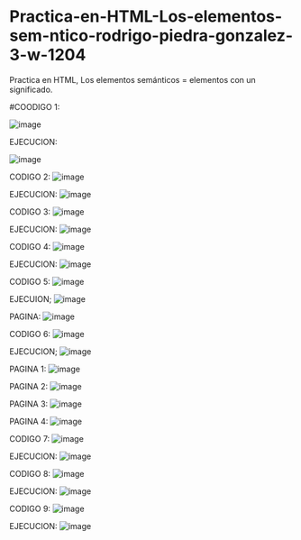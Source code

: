 # Practica-en-HTML-Los-elementos-sem-ntico-rodrigo-piedra-gonzalez-3-w-1204
Practica en HTML, Los elementos semánticos = elementos con un significado.

#COODIGO 1:

![image](https://github.com/user-attachments/assets/3df7cfea-8df1-4450-9e8a-b540f6c91340)

EJECUCION:

![image](https://github.com/user-attachments/assets/dafb4f14-d6f6-454a-a8f2-50563140d123)

CODIGO 2:
![image](https://github.com/user-attachments/assets/c5aeb4af-90fd-4eee-9ec0-30508d85ef01)


EJECUCION:
![image](https://github.com/user-attachments/assets/aee1bf98-da07-40af-bfdb-db8030fbd610)


CODIGO 3: 
![image](https://github.com/user-attachments/assets/95bdf7a7-0278-4d7f-b3ca-4da72c54b892)

EJECUCION:
![image](https://github.com/user-attachments/assets/ed85bead-287f-4ab9-bd2e-4a830eb05501)

CODIGO 4:
![image](https://github.com/user-attachments/assets/323e183a-dd03-4605-8fe2-39ef711cab63)

EJECUCION:
![image](https://github.com/user-attachments/assets/9296c5e0-8972-4e41-953d-ff5d95843368)

CODIGO 5:
![image](https://github.com/user-attachments/assets/fcc3bbef-e067-4bde-aa6a-fed842530c9b)

EJECUION;
![image](https://github.com/user-attachments/assets/1f2097ce-7adc-48c7-9a7b-30bffbe2ee68)

PAGINA:
![image](https://github.com/user-attachments/assets/ad398d0e-583e-4649-8e80-b7597ff9fd16)

CODIGO 6:
![image](https://github.com/user-attachments/assets/0103b43d-bb95-40fb-87ab-7d6c9a00b389)

EJECUCION;
![image](https://github.com/user-attachments/assets/4202085e-cd49-453f-a594-ec0f7612004c)

PAGINA 1: 
![image](https://github.com/user-attachments/assets/4fefb43a-69d4-4664-a3f3-e577e8664e77)

PAGINA 2:
![image](https://github.com/user-attachments/assets/67b12b74-3c33-450b-8e8b-f3a18373757f)

PAGINA 3:
![image](https://github.com/user-attachments/assets/53edb832-efd9-4c64-93ce-661b0282a428)

PAGINA 4:
![image](https://github.com/user-attachments/assets/573193af-8d22-449d-8fcc-d347add108a2)

CODIGO 7:
![image](https://github.com/user-attachments/assets/5ab29bac-b33b-4d0d-a473-3b6c8681f2e9)

EJECUCION:
![image](https://github.com/user-attachments/assets/de0243f9-247b-41df-a829-23cb0a56f08a)

CODIGO 8:
![image](https://github.com/user-attachments/assets/80bb5d11-8424-4041-869a-eb62bbc8077c)

EJECUCION:
![image](https://github.com/user-attachments/assets/31d3a9ae-bd53-436e-bbd5-8e20d35584cb)

CODIGO 9:
![image](https://github.com/user-attachments/assets/ece28426-7186-42cc-bc3b-867e2829d50f)

EJECUCION:
![image](https://github.com/user-attachments/assets/51bbe4e7-41eb-491c-a7c4-e81ff99c2915)






